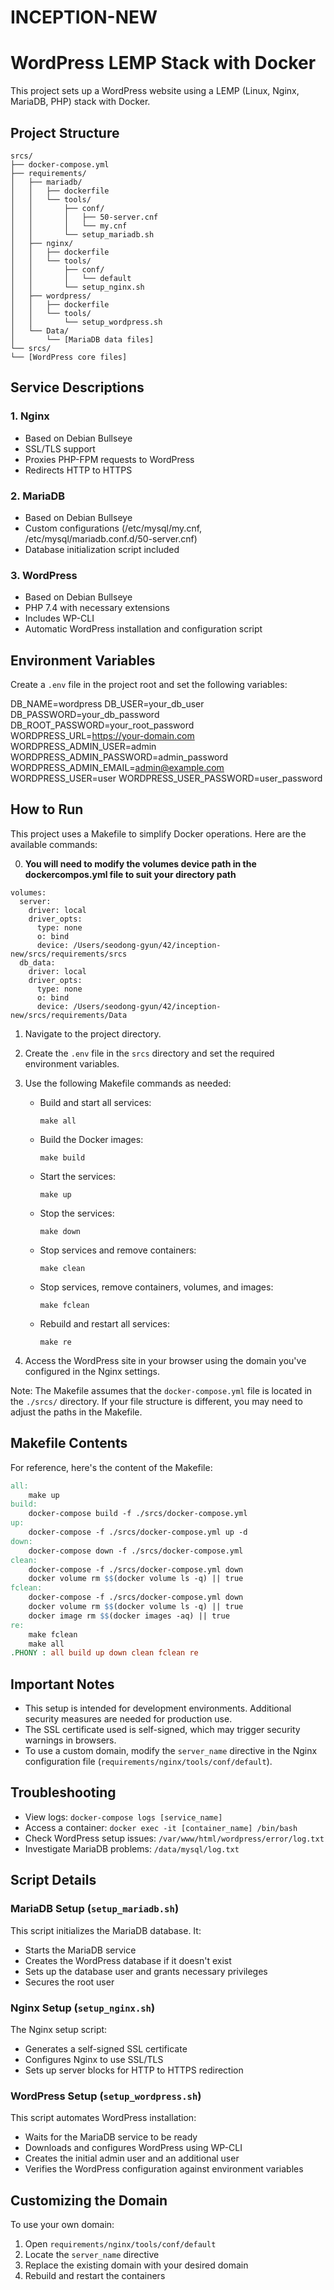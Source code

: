 # INCEPTION-NEW

# WordPress LEMP Stack with Docker

This project sets up a WordPress website using a LEMP (Linux, Nginx, MariaDB, PHP) stack with Docker.

## Project Structure
```
srcs/
├── docker-compose.yml
├── requirements/
│   ├── mariadb/
│   │   ├── dockerfile
│   │   └── tools/
│   │       ├── conf/
│   │       │   ├── 50-server.cnf
│   │       │   └── my.cnf
│   │       └── setup_mariadb.sh
│   ├── nginx/
│   │   ├── dockerfile
│   │   └── tools/
│   │       ├── conf/
│   │       │   └── default
│   │       └── setup_nginx.sh
│   ├── wordpress/
│   │   ├── dockerfile
│   │   └── tools/
│   │       └── setup_wordpress.sh
│   └── Data/
│       └── [MariaDB data files]
└── srcs/
└── [WordPress core files]
```

## Service Descriptions

### 1. Nginx

- Based on Debian Bullseye
- SSL/TLS support
- Proxies PHP-FPM requests to WordPress
- Redirects HTTP to HTTPS

### 2. MariaDB

- Based on Debian Bullseye
- Custom configurations (/etc/mysql/my.cnf, /etc/mysql/mariadb.conf.d/50-server.cnf)
- Database initialization script included

### 3. WordPress

- Based on Debian Bullseye
- PHP 7.4 with necessary extensions
- Includes WP-CLI
- Automatic WordPress installation and configuration script

## Environment Variables

Create a `.env` file in the project root and set the following variables:

DB_NAME=wordpress
DB_USER=your_db_user
DB_PASSWORD=your_db_password
DB_ROOT_PASSWORD=your_root_password
WORDPRESS_URL=https://your-domain.com
WORDPRESS_ADMIN_USER=admin
WORDPRESS_ADMIN_PASSWORD=admin_password
WORDPRESS_ADMIN_EMAIL=admin@example.com
WORDPRESS_USER=user
WORDPRESS_USER_PASSWORD=user_password

## How to Run

This project uses a Makefile to simplify Docker operations. Here are the available commands:

0. **You will need to modify the volumes device path in the dockercompos.yml file to suit your directory path**
```	
volumes:
  server:
    driver: local
    driver_opts:
      type: none
      o: bind
      device: /Users/seodong-gyun/42/inception-new/srcs/requirements/srcs
  db_data:
    driver: local
    driver_opts:
      type: none
      o: bind
      device: /Users/seodong-gyun/42/inception-new/srcs/requirements/Data
```	

1. Navigate to the project directory.

2. Create the `.env` file in the `srcs` directory and set the required environment variables.

3. Use the following Makefile commands as needed:

   - Build and start all services:
     ```
     make all
     ```

   - Build the Docker images:
     ```
     make build
     ```

   - Start the services:
     ```
     make up
     ```

   - Stop the services:
     ```
     make down
     ```

   - Stop services and remove containers:
     ```
     make clean
     ```

   - Stop services, remove containers, volumes, and images:
     ```
     make fclean
     ```

   - Rebuild and restart all services:
     ```
     make re
     ```

4. Access the WordPress site in your browser using the domain you've configured in the Nginx settings.

Note: The Makefile assumes that the `docker-compose.yml` file is located in the `./srcs/` directory. If your file structure is different, you may need to adjust the paths in the Makefile.

## Makefile Contents

For reference, here's the content of the Makefile:

```makefile
all:
	make up
build:
	docker-compose build -f ./srcs/docker-compose.yml
up:
	docker-compose -f ./srcs/docker-compose.yml up -d
down:
	docker-compose down -f ./srcs/docker-compose.yml
clean:
	docker-compose -f ./srcs/docker-compose.yml down
	docker volume rm $$(docker volume ls -q) || true
fclean:
	docker-compose -f ./srcs/docker-compose.yml down
	docker volume rm $$(docker volume ls -q) || true
	docker image rm $$(docker images -aq) || true
re:
	make fclean
	make all
.PHONY : all build up down clean fclean re
```

## Important Notes

- This setup is intended for development environments. Additional security measures are needed for production use.
- The SSL certificate used is self-signed, which may trigger security warnings in browsers.
- To use a custom domain, modify the `server_name` directive in the Nginx configuration file (`requirements/nginx/tools/conf/default`).

## Troubleshooting

- View logs: `docker-compose logs [service_name]`
- Access a container: `docker exec -it [container_name] /bin/bash`
- Check WordPress setup issues: `/var/www/html/wordpress/error/log.txt`
- Investigate MariaDB problems: `/data/mysql/log.txt`

## Script Details

### MariaDB Setup (`setup_mariadb.sh`)

This script initializes the MariaDB database. It:
- Starts the MariaDB service
- Creates the WordPress database if it doesn't exist
- Sets up the database user and grants necessary privileges
- Secures the root user

### Nginx Setup (`setup_nginx.sh`)

The Nginx setup script:
- Generates a self-signed SSL certificate
- Configures Nginx to use SSL/TLS
- Sets up server blocks for HTTP to HTTPS redirection

### WordPress Setup (`setup_wordpress.sh`)

This script automates WordPress installation:
- Waits for the MariaDB service to be ready
- Downloads and configures WordPress using WP-CLI
- Creates the initial admin user and an additional user
- Verifies the WordPress configuration against environment variables

## Customizing the Domain

To use your own domain:
1. Open `requirements/nginx/tools/conf/default`
2. Locate the `server_name` directive
3. Replace the existing domain with your desired domain
4. Rebuild and restart the containers
